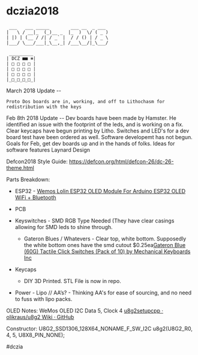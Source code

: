 # dczia2018

```
 ___   ___ _____        ___ __  _ ___
|   \ / __|_  (_)__ _  |_  )  \/ ( _ )
| |) | (__ / /| / _` |  / / () | / _ \
|___/ \___/___|_\__,_| /___\__/|_\___/

 _________
| DCZ ■■ ⧻|
| □ □ □ □ |
| □ □ □ □ |
| □ □ □ □ |
|_□_□_□_□_|

```

March 2018 Update --

	Proto Dos boards are in, working, and off to Lithochasm for redistribution with the keys

Feb 8th 2018 Update --
	Dev boards have been made by Hamster. He identified an issue with the footprint of the leds, and is working on a fix.
	Clear keycaps have begun printing by Litho. Switches and LED's for a dev board test have been ordered as well.
	Software developemt has not begun. 
	Goals for Feb, get dev boards up and in the hands of folks. 
	Ideas for software features
	Laynard Design

Defcon2018 Style Guide: https://defcon.org/html/defcon-26/dc-26-theme.html


Parts Breakdown: 
* ESP32 - [Wemos Lolin ESP32 OLED Module For Arduino ESP32 OLED WiFi + Bluetooth](https://forum.arduino.cc/index.php?topic=495555.0)
* PCB
* Keyswitches - SMD RGB Type Needed (They have clear casings allowing for SMD leds to shine through.
	* Gateron Blues / Whatevers - Clear top, white bottom. Supposedly the white bottom ones have the smd cutout $0.25ea[Gateron Blue (60G) Tactile Click Switches (Pack of 10) by Mechanical Keyboards Inc](https://mechanicalkeyboards.com/shop/index.php?l=product_detail&p=1272)

* Keycaps
	* DIY 3D Printed. STL File is now in repo.
	
* Power - Lipo // AA’s? - Thinking AA's for ease of sourcing, and no need to fuss with lipo packs.

OLED Notes:
WeMos OLED 
I2C Data 5, Clock 4
[u8g2setupcpp · olikraus/u8g2 Wiki · GitHub](https://github.com/olikraus/u8g2/wiki/u8g2setupcpp#ssd1306-128x64_noname)

Constructor:  U8G2_SSD1306_128X64_NONAME_F_SW_I2C u8g2(U8G2_R0, 4, 5, U8X8_PIN_NONE);

#dczia
